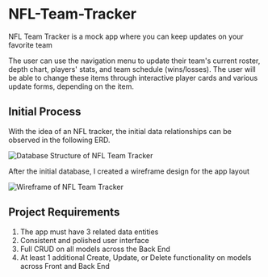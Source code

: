 # NFL-Team-Tracker

NFL Team Tracker is a mock app where you can keep updates on your favorite team

The user can use the navigation menu to update their team's current roster, depth chart, players' stats, and team schedule (wins/losses). The user will be able to change these items through interactive player cards and various update forms, depending on the item.

## Initial Process

With the idea of an NFL tracker, the initial data relationships can be observed in the following ERD.

![Database Structure of NFL Team Tracker](.assets/ERD.png)

After the initial database, I created a wireframe design for the app layout

![Wireframe of NFL Team Tracker](.assets/wireframe.png)

## Project Requirements
1. The app must have 3 related data entities
2. Consistent and polished user interface
3. Full CRUD on all models across the Back End
4. At least 1 additional Create, Update, or Delete functionality on models across Front and Back End
